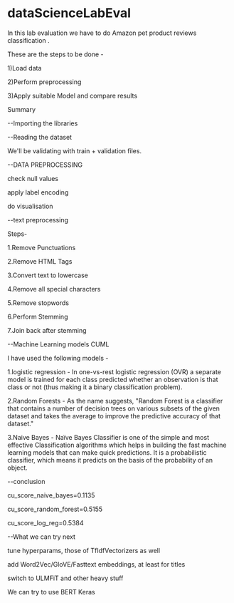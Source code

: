 # dataScienceLabEval
In this lab evaluation we have to do Amazon pet product reviews classification .

These are the steps to be done -

1)Load data

2)Perform preprocessing

3)Apply suitable Model and compare results



Summary

--Importing the libraries


--Reading the dataset

 We'll be validating with train + validation files.
 
 
--DATA PREPROCESSING

 check null values
 
 apply label encoding
 
 do visualisation
 
 
--text preprocessing

 Steps-

1.Remove Punctuations

2.Remove HTML Tags

3.Convert text to lowercase

4.Remove all special characters

5.Remove stopwords

6.Perform Stemming

7.Join back after stemming


--Machine Learning models CUML

I have used the following models -

1.logistic regression - In one-vs-rest logistic regression (OVR) a separate model is trained for each class predicted whether an observation is that class or not (thus making it a binary classification problem).

2.Random Forests - As the name suggests, "Random Forest is a classifier that contains a number of decision trees on various subsets of the given dataset and takes the average to improve the predictive accuracy of that dataset."

3.Naive Bayes - Naïve Bayes Classifier is one of the simple and most effective Classification algorithms which helps in building the fast machine learning models that can make quick predictions. It is a probabilistic classifier, which means it predicts on the basis of the probability of an object.


--conclusion

cu_score_naive_bayes=0.1135

cu_score_random_forest=0.5155

cu_score_log_reg=0.5384


--What we can try next

tune hyperparams, those of TfIdfVectorizers as well

add Word2Vec/GloVE/Fasttext embeddings, at least for titles

switch to ULMFiT and other heavy stuff

We can try to use BERT Keras
